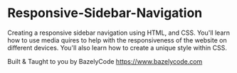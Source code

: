 # Responsive-Sidebar-Navigation
Creating a responsive sidebar navigation using HTML, and CSS. You'll learn how to use media quires to help with the responsiveness of the website on different devices. You'll also learn how to create a unique style within CSS. 

Built & Taught to you by BazelyCode
https://www.bazelycode.com 
